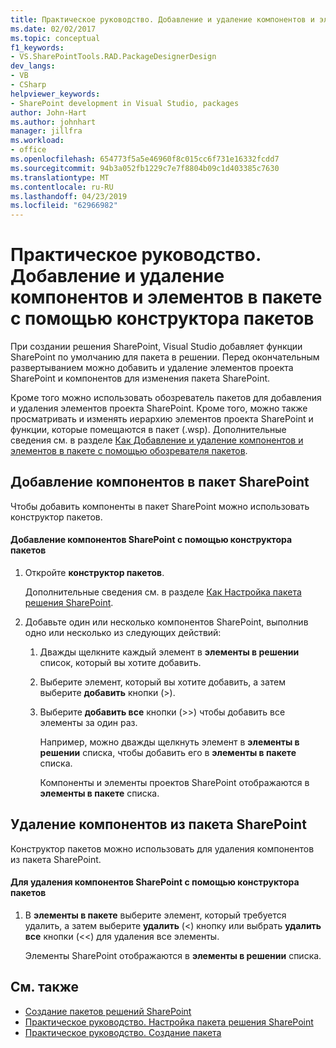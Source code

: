```yaml
---
title: Практическое руководство. Добавление и удаление компонентов и элементов в пакете с помощью конструктора пакетов | Документация Майкрософт
ms.date: 02/02/2017
ms.topic: conceptual
f1_keywords:
- VS.SharePointTools.RAD.PackageDesignerDesign
dev_langs:
- VB
- CSharp
helpviewer_keywords:
- SharePoint development in Visual Studio, packages
author: John-Hart
ms.author: johnhart
manager: jillfra
ms.workload:
- office
ms.openlocfilehash: 654773f5a5e46960f8c015cc6f731e16332fcdd7
ms.sourcegitcommit: 94b3a052fb1229c7e7f8804b09c1d403385c7630
ms.translationtype: MT
ms.contentlocale: ru-RU
ms.lasthandoff: 04/23/2019
ms.locfileid: "62966982"
---
```

# <a name="how-to-add-and-remove-features-and-items-to-a-package-by-using-the-package-designer"></a>Практическое руководство. Добавление и удаление компонентов и элементов в пакете с помощью конструктора пакетов
  При создании решения SharePoint, Visual Studio добавляет функции SharePoint по умолчанию для пакета в решении. Перед окончательным развертыванием можно добавить и удаление элементов проекта SharePoint и компонентов для изменения пакета SharePoint.

 Кроме того можно использовать обозреватель пакетов для добавления и удаления элементов проекта SharePoint. Кроме того, можно также просматривать и изменять иерархию элементов проекта SharePoint и функции, которые помещаются в пакет (.wsp). Дополнительные сведения см. в разделе [Как Добавление и удаление компонентов и элементов в пакете с помощью обозревателя пакетов](../sharepoint/how-to-add-and-remove-features-and-items-to-a-package-by-using-the-packaging-explorer.md).

## <a name="add-features-to-a-sharepoint-package"></a>Добавление компонентов в пакет SharePoint
 Чтобы добавить компоненты в пакет SharePoint можно использовать конструктор пакетов.

#### <a name="to-add-sharepoint-features-with-the-package-designer"></a>Добавление компонентов SharePoint с помощью конструктора пакетов

1. Откройте **конструктор пакетов**.

    Дополнительные сведения см. в разделе [Как Настройка пакета решения SharePoint](../sharepoint/how-to-customize-a-sharepoint-solution-package.md).

2. Добавьте один или несколько компонентов SharePoint, выполнив одно или несколько из следующих действий:

   1. Дважды щелкните каждый элемент в **элементы в решении** список, который вы хотите добавить.

   2. Выберите элемент, который вы хотите добавить, а затем выберите **добавить** кнопки (>).

   3. Выберите **добавить все** кнопки (>>) чтобы добавить все элементы за один раз.

      Например, можно дважды щелкнуть элемент в **элементы в решении** списка, чтобы добавить его в **элементы в пакете** списка.

      Компоненты и элементы проектов SharePoint отображаются в **элементы в пакете** списка.

## <a name="remove-features-from-a-sharepoint-package"></a>Удаление компонентов из пакета SharePoint
 Конструктор пакетов можно использовать для удаления компонентов из пакета SharePoint.

#### <a name="to-remove-sharepoint-features-with-the-package-designer"></a>Для удаления компонентов SharePoint с помощью конструктора пакетов

1. В **элементы в пакете** выберите элемент, который требуется удалить, а затем выберите **удалить** (<) кнопку или выбрать **удалить все** кнопки (<<) для удаления все элементы.

     Элементы SharePoint отображаются в **элементы в решении** списка.

## <a name="see-also"></a>См. также
- [Создание пакетов решений SharePoint](../sharepoint/creating-sharepoint-solution-packages.md)
- [Практическое руководство. Настройка пакета решения SharePoint](../sharepoint/how-to-customize-a-sharepoint-solution-package.md)
- [Практическое руководство. Создание пакета](https://msdn.microsoft.com/b24be45c-e91d-49bb-afb0-7b265404214b)
